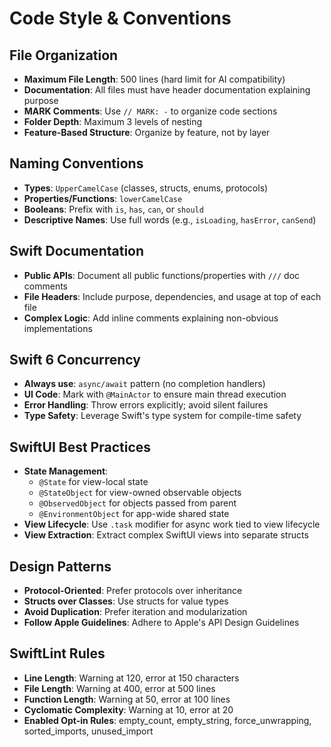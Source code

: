 # Code Style & Conventions

## File Organization
- **Maximum File Length**: 500 lines (hard limit for AI compatibility)
- **Documentation**: All files must have header documentation explaining purpose
- **MARK Comments**: Use `// MARK: -` to organize code sections
- **Folder Depth**: Maximum 3 levels of nesting
- **Feature-Based Structure**: Organize by feature, not by layer

## Naming Conventions
- **Types**: `UpperCamelCase` (classes, structs, enums, protocols)
- **Properties/Functions**: `lowerCamelCase`
- **Booleans**: Prefix with `is`, `has`, `can`, or `should`
- **Descriptive Names**: Use full words (e.g., `isLoading`, `hasError`, `canSend`)

## Swift Documentation
- **Public APIs**: Document all public functions/properties with `///` doc comments
- **File Headers**: Include purpose, dependencies, and usage at top of each file
- **Complex Logic**: Add inline comments explaining non-obvious implementations

## Swift 6 Concurrency
- **Always use**: `async/await` pattern (no completion handlers)
- **UI Code**: Mark with `@MainActor` to ensure main thread execution
- **Error Handling**: Throw errors explicitly; avoid silent failures
- **Type Safety**: Leverage Swift's type system for compile-time safety

## SwiftUI Best Practices
- **State Management**:
  - `@State` for view-local state
  - `@StateObject` for view-owned observable objects
  - `@ObservedObject` for objects passed from parent
  - `@EnvironmentObject` for app-wide shared state
- **View Lifecycle**: Use `.task` modifier for async work tied to view lifecycle
- **View Extraction**: Extract complex SwiftUI views into separate structs

## Design Patterns
- **Protocol-Oriented**: Prefer protocols over inheritance
- **Structs over Classes**: Use structs for value types
- **Avoid Duplication**: Prefer iteration and modularization
- **Follow Apple Guidelines**: Adhere to Apple's API Design Guidelines

## SwiftLint Rules
- **Line Length**: Warning at 120, error at 150 characters
- **File Length**: Warning at 400, error at 500 lines
- **Function Length**: Warning at 50, error at 100 lines
- **Cyclomatic Complexity**: Warning at 10, error at 20
- **Enabled Opt-in Rules**: empty_count, empty_string, force_unwrapping, sorted_imports, unused_import
